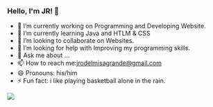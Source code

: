 ### Hello, I'm JR! 👋

- 🔭 I’m currently working on Programming and Developing Website.
- 🌱 I’m currently learning Java and HTLM & CSS
- 👯 I’m looking to collaborate on Websites.
- 🤔 I’m looking for help with Improving my programming skills.
- 💬 Ask me about ...
- 📫 How to reach me:jrodelmisagrande@gmail.com
- 😄 Pronouns: his/him
- ⚡ Fun fact: i like playing basketball alone in the rain.

<img src="https://github-readme-stats.vercel.app/api?username=OdealsTECH&&show_icons=true&title_color=ffffff&icon_color=bb2acf&text_color=daf7dc&bg_color=151515">

